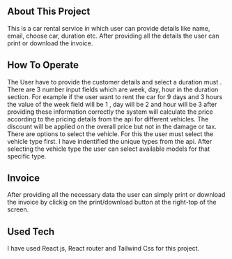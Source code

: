 ## About This Project
This is a car rental service in which user can provide details like name, email, choose car, duration etc. After providing all the details the user can print or download the invoice.

## How To Operate
The User have to provide the customer details and select a duration must . There are 3 number input fields which are week, day, hour in the duration section. For example if the user want to rent the car for 9 days and 3 hours the value of the week field will be 1 , day will be 2 and hour will be 3 after providing these information correctly the system will calculate the price according to the pricing details from the api for different vehicles. The discount will be applied on the overall price but not in the damage or tax. There are options to select the vehicle. For this the user must select the vehicle type first. I have indentified the unique types from the api. After selecting the vehicle type the user can select available models for that specific type.

## Invoice
After providing all the necessary data the user can simply print or download the invoice by clickig on the print/download button at the right-top of the screen.

## Used Tech
I have used React js, React router and Tailwind Css for this project.
